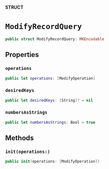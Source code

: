 **STRUCT**

# `ModifyRecordQuery`

```swift
public struct ModifyRecordQuery: MKEncodable
```

## Properties
### `operations`

```swift
public let operations: [ModifyOperation]
```

### `desiredKeys`

```swift
public let desiredKeys: [String]? = nil
```

### `numbersAsStrings`

```swift
public let numbersAsStrings: Bool = true
```

## Methods
### `init(operations:)`

```swift
public init(operations: [ModifyOperation])
```
